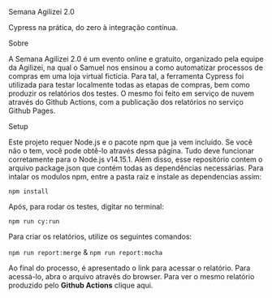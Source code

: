 Semana Agilizei 2.0 

Cypress na prática, do zero à integração contínua.

Sobre

A Semana Agilizei 2.0 é um evento online e gratuito, organizado pela equipe da Agilizei, na qual o Samuel nos ensinou a como automatizar processos de compras em uma loja virtual fictícia. 
Para tal, a ferramenta Cypress foi utilizada para testar localmente todas as etapas de compras, bem como produzir os relatórios dos testes. O mesmo foi feito em serviço de nuvem através do Github Actions, com a publicação dos relatórios no serviço Github Pages.

Setup

Este projeto requer Node.js e o pacote npm que ja vem incluído. Se você não o tem, você pode obtê-lo através dessa página. Tudo deve funcionar corretamente para o Node.js v14.15.1. Além disso, esse repositório contem o arquivo package.json que contém todas as dependências necessárias. Para intalar os modulos npm, entre a pasta raiz e instale as dependencias assim:

`npm install`

Após, para rodar os testes, digitar no terminal:

`npm run cy:run`

Para criar os relatórios, utilize os seguintes comandos:

`npm run report:merge` &
`npm run report:mocha`

Ao final do processo, é apresentado o link para acessar o relatório. Para acessá-lo, abra o arquivo através do browser.
Para ver o mesmo relatório produzido pelo **Github Actions** clique aqui.
